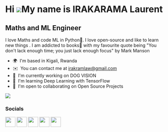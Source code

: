 Hi ![](https://user-images.githubusercontent.com/18350557/176309783-0785949b-9127-417c-8b55-ab5a4333674e.gif)My name is IRAKARAMA Laurent
=========================================================================================================================================

Maths and ML Engineer
------------------------------

I love Maths and code ML in Python🐍. I love open-source and like to learn new things . I am addicted to books📖 with my favourite quote being "You don't lack enough time; you just lack enough focus" by Mark Manson

* 🌍  I'm based in Kigali, Rwanda
* ✉️  You can contact me at [irakramlaw@gmail.com](mailto:irakramlaw@gmail.com)
* 🚀  I'm currently working on DOG VISION
* 🧠  I'm learning Deep Learning with TensorFlow
* 🤝  I'm open to collaborating on Open Source Projects

<a href="https://www.twitter.com/I_6lack" target="_blank" rel="noreferrer"><img
src="https://img.shields.io/twitter/follow/IrakaramaLaw?logo=twitter&style=for-the-badge&color=0891b2&labelColor=1c1917"
/></a>


### Socials

<p align="left"> <a href="https://www.github.com/Laurent-I" target="_blank" rel="noreferrer"><img src="https://raw.githubusercontent.com/danielcranney/readme-generator/main/public/icons/socials/github.svg" width="32" height="32" /></a> <a href="https://laureact.hashnode.dev" target="_blank" rel="noreferrer"><img src="https://raw.githubusercontent.com/danielcranney/readme-generator/main/public/icons/socials/hashnode.svg" width="32" height="32" /></a> <a href="http://www.instagram.com/irakram_law07" target="_blank" rel="noreferrer"><img src="https://raw.githubusercontent.com/danielcranney/readme-generator/main/public/icons/socials/instagram.svg" width="32" height="32" /></a> <a href="https://www.linkedin.com/in/Laurent-I" target="_blank" rel="noreferrer"><img src="https://raw.githubusercontent.com/danielcranney/readme-generator/main/public/icons/socials/linkedin.svg" width="32" height="32" /></a> <a href="https://www.twitter.com/IrakaramaLaw" target="_blank" rel="noreferrer"><img src="https://raw.githubusercontent.com/danielcranney/readme-generator/main/public/icons/socials/twitter.svg" width="32" height="32" /></a></p>
